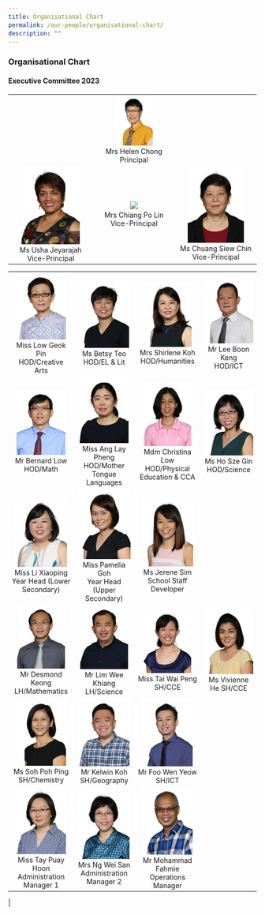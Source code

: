 ```yaml
---
title: Organisational Chart
permalink: /our-people/organisational-chart/
description: ""
---
```

### **Organisational Chart**
#### **Executive Committee 2023**

| | | |
|:---:|:---:|:---:|
|  | <img src="/images/organisation1.png" style="width:50%"><br>Mrs Helen Chong<br>Principal |  |
| <img src="/images/organisation2.png" style="width:75%"><br>Ms Usha Jeyarajah<br>Vice-Principal | <img src="/images/organisation3.png" style="width:45%"><br>Mrs Chiang Po Lin<br>Vice-Principal | <img src="/images/organisation4.png" style="width:75%"><br>Ms Chuang Siew Chin<br>Vice-Principal |

|  |  |  |  |
|:---:|:---:|:---:|:---:|
|   <img src="/images/organisation9.png" style="width:85%"><br>Miss Low Geok Pin <br>HOD/Creative Arts |   <img src="/images/organisation13.png" style="width:93%"><br>Ms Betsy Teo<br> HOD/EL &amp; Lit |  <img src="/images/organisation8.png" style="width:82%"><br> Mrs Shirlene Koh<br> HOD/Humanities |<img src="/images/organisation12.png" style="width:100%"><br>Mr Lee Boon Keng<br> HOD/ICT |
|    <img src="/images/organisation5.png" style="width:83%"><br>Mr Bernard Low<br> HOD/Math | <img src="/images/organisation7.png" style="width:92%"><br>Miss Ang Lay Pheng<br> HOD/Mother Tongue Languages |  <img src="/images/organisation10.png" style="width:80%"><br>Mdm Christina Low<br> HOD/Physical Education &amp; CCA |   <img src="/images/organisation6.png" style="width:100%"><br>Ms Ho Sze Gin<br> HOD/Science|
|     <img src="/images/organisation15.png" style="width:88%"><br>Miss Li Xiaoping<br> Year Head (Lower Secondary) |  <img src="/images/organisation16.png" style="width:98%"><br>Miss Pamelia Goh<br> Year Head  (Upper Secondary) |  <img src="/images/organisation14.png" style="width:86%"><br>Ms Jerene Sim<br> School Staff Developer  |
| <img src="/images/organisation17.png" style="width:81%"><br>Mr Desmond Keong<br> LH/Mathematics | <img src="/images/organisation18.png" style="width:90%"><br>Mr Lim Wee Khiang<br> LH/Science | <img src="/images/organisation22.png" style="width:80%"><br>Miss Tai Wai Peng SH/CCE | <img src="/images/MsVivienneHe.png" style="width:100%"><br>Ms Vivienne He SH/CCE |
|  <img src="/images/organisation24.png" style="width:85%"><br>Ms Soh Poh Ping SH/Chemistry |  <img src="/images/organisation20.png" style="width:95%"><br>Mr Kelwin Koh<br> SH/Geography  | <img src="/images/organisation23.png" style="width:85%"><br>Mr Foo Wen Yeow SH/ICT |
| <img src="/images/organisation25.png" style="width:85%"><br>Miss Tay Puay Hoon<br>Administration Manager 1 | <img src="/images/organisation26.png" style="width:95%"><br>Mrs Ng Wei San<br> Administration Manager 2 | <img src="/images/organisation27.png" style="width:85%"><br>Mr Mohammad Fahmie<br> Operations Manager |  |
|